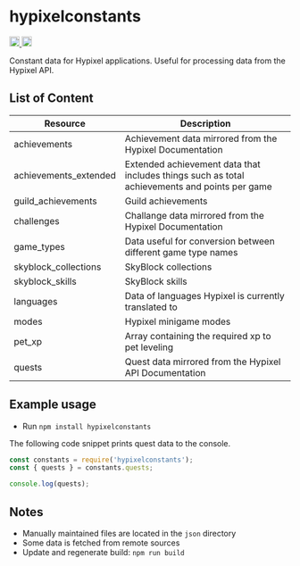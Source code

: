 # hypixelconstants
<a href="https://badge.fury.io/js/hypixelconstants">
   <img src="https://badge.fury.io/js/hypixelconstants.svg" alt="npm version" height="18">
</a>
<a href="https://www.npmjs.com/package/hypixelconstants">
   <img src="https://img.shields.io/npm/dm/hypixelconstants.svg" alt="downloads" height="18">
</a>

Constant data for Hypixel applications. Useful for processing data from the Hypixel API.

List of Content
----
| Resource | Description           |
|-----------|----------------------|
| achievements | Achievement data mirrored from the Hypixel Documentation |
| achievements_extended | Extended achievement data that includes things such as total achievements and points per game |
| guild_achievements | Guild achievements |
| challenges | Challange data mirrored from the Hypixel Documentation |
| game_types | Data useful for conversion between different game type names |
| skyblock_collections | SkyBlock collections |
| skyblock_skills | SkyBlock skills
| languages | Data of languages Hypixel is currently translated to |
| modes | Hypixel minigame modes |
| pet_xp | Array containing the required xp to pet leveling |
| quests | Quest data mirrored from the Hypixel API Documentation |

Example usage
----
* Run `npm install hypixelconstants`

The following code snippet prints quest data to the console.

```js
const constants = require('hypixelconstants');
const { quests } = constants.quests;

console.log(quests);
```

Notes
----
* Manually maintained files are located in the `json` directory
* Some data is fetched from remote sources
* Update and regenerate build: `npm run build`
